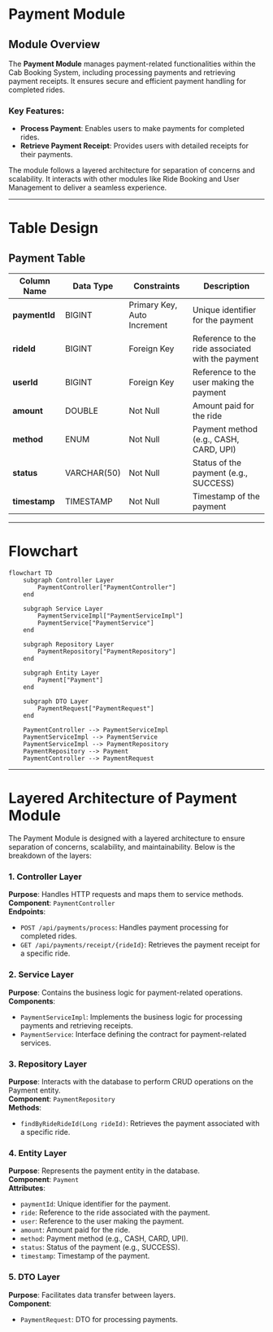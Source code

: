 # Payment Module 

## Module Overview 
The **Payment Module** manages payment-related functionalities within the Cab Booking System, including processing payments and retrieving payment receipts. It ensures secure and efficient payment handling for completed rides.

### Key Features:
- **Process Payment**: Enables users to make payments for completed rides.
- **Retrieve Payment Receipt**: Provides users with detailed receipts for their payments.

The module follows a layered architecture for separation of concerns and scalability. It interacts with other modules like Ride Booking and User Management to deliver a seamless experience.

---

# Table Design

## Payment Table
| Column Name       | Data Type         | Constraints                  | Description                     |
|-------------------|-------------------|------------------------------|---------------------------------|
| **paymentId**     | BIGINT            | Primary Key, Auto Increment  | Unique identifier for the payment |
| **rideId**        | BIGINT            | Foreign Key                  | Reference to the ride associated with the payment |
| **userId**        | BIGINT            | Foreign Key                  | Reference to the user making the payment |
| **amount**        | DOUBLE            | Not Null                     | Amount paid for the ride        |
| **method**        | ENUM              | Not Null                     | Payment method (e.g., CASH, CARD, UPI) |
| **status**        | VARCHAR(50)       | Not Null                     | Status of the payment (e.g., SUCCESS) |
| **timestamp**     | TIMESTAMP         | Not Null                     | Timestamp of the payment        |

---

# Flowchart 

```mermaid
flowchart TD
    subgraph Controller Layer
        PaymentController["PaymentController"]
    end

    subgraph Service Layer
        PaymentServiceImpl["PaymentServiceImpl"]
        PaymentService["PaymentService"]
    end

    subgraph Repository Layer
        PaymentRepository["PaymentRepository"]
    end

    subgraph Entity Layer
        Payment["Payment"]
    end

    subgraph DTO Layer
        PaymentRequest["PaymentRequest"]
    end

    PaymentController --> PaymentServiceImpl
    PaymentServiceImpl --> PaymentService
    PaymentServiceImpl --> PaymentRepository
    PaymentRepository --> Payment
    PaymentController --> PaymentRequest
```

---

# Layered Architecture of Payment Module

The Payment Module is designed with a layered architecture to ensure separation of concerns, scalability, and maintainability. Below is the breakdown of the layers:

### 1. Controller Layer
**Purpose**: Handles HTTP requests and maps them to service methods.  
**Component**: `PaymentController`  
**Endpoints**:  
- `POST /api/payments/process`: Handles payment processing for completed rides.  
- `GET /api/payments/receipt/{rideId}`: Retrieves the payment receipt for a specific ride.  

### 2. Service Layer
**Purpose**: Contains the business logic for payment-related operations.  
**Components**:  
- `PaymentServiceImpl`: Implements the business logic for processing payments and retrieving receipts.  
- `PaymentService`: Interface defining the contract for payment-related services.  

### 3. Repository Layer
**Purpose**: Interacts with the database to perform CRUD operations on the Payment entity.  
**Component**: `PaymentRepository`  
**Methods**:  
- `findByRideRideId(Long rideId)`: Retrieves the payment associated with a specific ride.  

### 4. Entity Layer
**Purpose**: Represents the payment entity in the database.  
**Component**: `Payment`  
**Attributes**:  
- `paymentId`: Unique identifier for the payment.  
- `ride`: Reference to the ride associated with the payment.  
- `user`: Reference to the user making the payment.  
- `amount`: Amount paid for the ride.  
- `method`: Payment method (e.g., CASH, CARD, UPI).  
- `status`: Status of the payment (e.g., SUCCESS).  
- `timestamp`: Timestamp of the payment.  

### 5. DTO Layer
**Purpose**: Facilitates data transfer between layers.  
**Component**:  
- `PaymentRequest`: DTO for processing payments.  